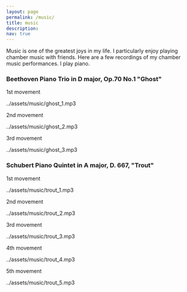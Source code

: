 ```yaml
---
layout: page
permalink: /music/
title: music
description: 
nav: true
---
```


Music is one of the greatest joys in my life. I particularly enjoy playing chamber music with friends. Here are a few recordings of my chamber music performances. I play piano. 

### Beethoven Piano Trio in D major, Op.70 No.1 "Ghost"
1st movement

../assets/music/ghost_1.mp3

2nd movement

../assets/music/ghost_2.mp3

3rd movement

../assets/music/ghost_3.mp3

### Schubert Piano Quintet in A major, D. 667, "Trout"

1st movement

../assets/music/trout_1.mp3

2nd movement

../assets/music/trout_2.mp3

3rd movement

../assets/music/trout_3.mp3

4th movement

../assets/music/trout_4.mp3

5th movement

../assets/music/trout_5.mp3
